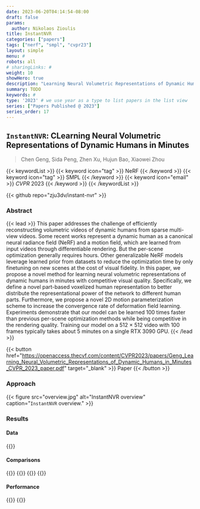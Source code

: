 ```yaml
---
date: 2023-06-20T04:14:54-08:00
draft: false
params:
  author: Nikolaos Zioulis
title: InstantNVR
categories: ["papers"]
tags: ["nerf", "smpl", "cvpr23"]
layout: simple
menu: #
robots: all
# sharingLinks: #
weight: 10
showHero: true
description: "Learning Neural Volumetric Representations of Dynamic Humans in Minutes"
summary: TODO
keywords: #
type: '2023' # we use year as a type to list papers in the list view
series: ["Papers Published @ 2023"]
series_order: 17
---
```


## `InstantNVR`: CLearning Neural Volumetric Representations of Dynamic Humans in Minutes

> Chen Geng, Sida Peng, Zhen Xu, Hujun Bao, Xiaowei Zhou

{{< keywordList >}}
{{< keyword icon="tag" >}} NeRF {{< /keyword >}}
{{< keyword icon="tag" >}} SMPL {{< /keyword >}}
{{< keyword icon="email" >}} *CVPR* 2023 {{< /keyword >}}
{{< /keywordList >}}

{{< github repo="zju3dv/instant-nvr" >}}

### Abstract
{{< lead >}}
This paper addresses the challenge of efficiently reconstructing volumetric videos of dynamic humans from sparse multi-view videos. Some recent works represent a dynamic human as a canonical neural radiance field (NeRF) and a motion field, which are learned from input videos through differentiable rendering. But the per-scene optimization generally requires hours. Other generalizable NeRF models leverage learned prior from datasets to reduce the optimization time by only finetuning on new scenes at the cost of visual fidelity. In this paper, we propose a novel method for learning neural volumetric representations of dynamic humans in minutes with competitive visual quality. Specifically, we define a novel part-based voxelized human representation to better distribute the representational power of the network to different human parts. Furthermore, we propose a novel 2D motion parameterization scheme to increase the convergence rate of deformation field learning. Experiments demonstrate that our model can be learned 100 times faster than previous per-scene optimization methods while being competitive in the rendering quality. Training our model on a 512 × 512 video with 100 frames typically takes about 5 minutes on a single RTX 3090 GPU.
{{< /lead >}}

{{< button href="https://openaccess.thecvf.com/content/CVPR2023/papers/Geng_Learning_Neural_Volumetric_Representations_of_Dynamic_Humans_in_Minutes_CVPR_2023_paper.pdf" target="_blank" >}}
Paper
{{< /button >}}

### Approach

{{< figure
    src="overview.jpg"
    alt="InstantNVR overview"
    caption="`InstantNVR` overview."
    >}}

### Results

#### Data
{{<badge label="test" message="ZJU_MOCAP" color="yellowgreen" logo="github" link="https://github.com/zju3dv/neuralbody/blob/master/INSTALL.md#zju-mocap-dataset" target="_blank">}}

#### Comparisons
{{<badge label="body--NeRF" message="NeuralBody" color="coral" logo="github" link="https://github.com/zju3dv/neuralbody" target="_blank">}}
{{<badge label="body--NeRF" message="HumanNeRF" color="blue" logo="github" link="chungyiweng/HumanNeRF" target="_blank">}}
{{<badge label="body--NeRF" message="AnimatableNeRF" color="cyan" logo="github" link="https://github.com/zju3dv/animatable_nerf" target="_blank">}}
{{<badge label="body--NeRF" message="NeuralHumanPerformer" color="lime" logo="github" link="https://github.com/YoungJoongUNC/Neural_Human_Performer" target="_blank">}}

#### Performance
{{<badge label="train" message="5mins" color="informational" logo="link" >}}
{{<badge label="train" message="RTX3090" color="informational" logo="link" >}}
